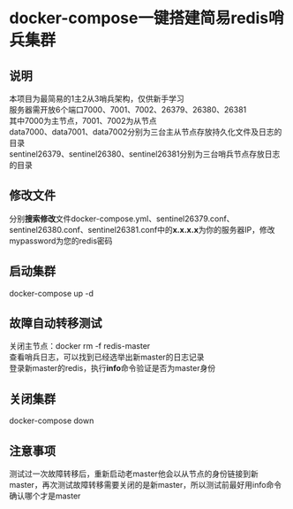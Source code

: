 # docker-compose一键搭建简易redis哨兵集群  

## 说明  
本项目为最简易的1主2从3哨兵架构，仅供新手学习  
服务器需开放6个端口7000、7001、7002、26379、26380、26381  
其中7000为主节点，7001、7002为从节点  
data7000、data7001、data7002分别为三台主从节点存放持久化文件及日志的目录  
sentinel26379、sentinel26380、sentinel26381分别为三台哨兵节点存放日志的目录  

## 修改文件  
分别**搜索修改**文件docker-compose.yml、sentinel26379.conf、sentinel26380.conf、sentinel26381.conf中的**x.x.x.x**为你的服务器IP，修改mypassword为您的redis密码  

## 启动集群  
docker-compose up -d  

## 故障自动转移测试  
关闭主节点：docker rm -f redis-master  
查看哨兵日志，可以找到已经选举出新master的日志记录  
登录新master的redis，执行**info**命令验证是否为master身份  

## 关闭集群  
docker-compose down

## 注意事项
测试过一次故障转移后，重新启动老master他会以从节点的身份链接到新master，再次测试故障转移需要关闭的是新master，所以测试前最好用info命令确认哪个才是master
